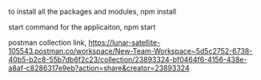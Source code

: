 to install all the packages and modules,
npm install 

start command for the applicaiton,
npm start


postman collection link, 
https://lunar-satellite-105543.postman.co/workspace/New-Team-Workspace~5d5c2752-6738-40b5-b2c8-55b7db6f2c23/collection/23893324-bf0464f6-4156-438e-a8af-c8286317e9eb?action=share&creator=23893324

